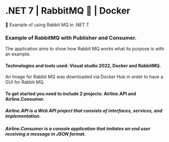 # .NET 7 | RabbitMQ 🐰 | Docker
🐰 Example of using Rabbit MQ in .NET 7.

### Example of RabbitMQ with Publisher and Consumer.       

The application aims to show how Rabbit MQ works what its purpose is with an example.

#### Technologies and tools used: Visual studio 2022, Docker and RabbitMQ.

An Image for Rabbit MQ was downloaded via Docker Hub in order to have a GUI for Rabbit MQ.

#### To get started you need to include 2 projects: Airline.API and Airline.Consumer.

##### Airline.API is a Web API project that consists of interfaces, services, and implementation.

##### Airline.Consumer is a console application that imitates an end user receiving a message in JSON format.


